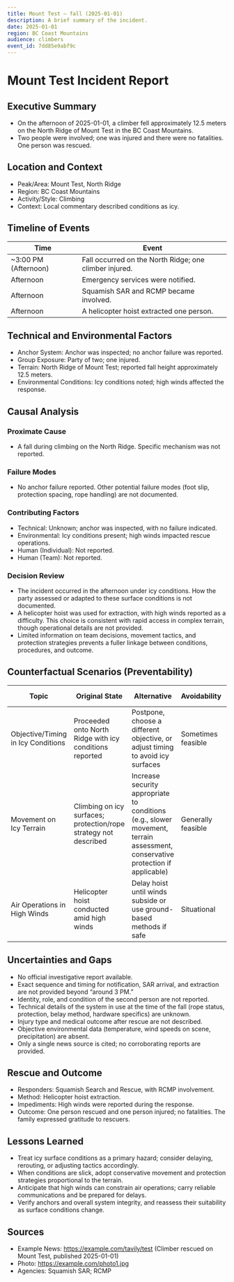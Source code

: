 ```yaml
---
title: Mount Test — fall (2025-01-01)
description: A brief summary of the incident.
date: 2025-01-01
region: BC Coast Mountains
audience: climbers
event_id: 7dd85e9abf9c
---
```

<script type="application/ld+json">{"@context": "https://schema.org", "@type": "Article", "headline": "Mount Test — fall (2025-01-01)", "datePublished": "2025-01-01", "about": ["climbing", "BC Coast Mountains"], "identifier": "7dd85e9abf9c"}</script>

# Mount Test Incident Report

## Executive Summary
- On the afternoon of 2025-01-01, a climber fell approximately 12.5 meters on the North Ridge of Mount Test in the BC Coast Mountains.
- Two people were involved; one was injured and there were no fatalities. One person was rescued.

## Location and Context
- Peak/Area: Mount Test, North Ridge
- Region: BC Coast Mountains
- Activity/Style: Climbing
- Context: Local commentary described conditions as icy.

## Timeline of Events
| Time | Event |
|---|---|
| ~3:00 PM (Afternoon) | Fall occurred on the North Ridge; one climber injured. |
| Afternoon | Emergency services were notified. |
| Afternoon | Squamish SAR and RCMP became involved. |
| Afternoon | A helicopter hoist extracted one person. |

## Technical and Environmental Factors
- Anchor System: Anchor was inspected; no anchor failure was reported.
- Group Exposure: Party of two; one injured.
- Terrain: North Ridge of Mount Test; reported fall height approximately 12.5 meters.
- Environmental Conditions: Icy conditions noted; high winds affected the response.

## Causal Analysis
### Proximate Cause
- A fall during climbing on the North Ridge. Specific mechanism was not reported.

### Failure Modes
- No anchor failure reported. Other potential failure modes (foot slip, protection spacing, rope handling) are not documented.

### Contributing Factors
- Technical: Unknown; anchor was inspected, with no failure indicated.
- Environmental: Icy conditions present; high winds impacted rescue operations.
- Human (Individual): Not reported.
- Human (Team): Not reported.

### Decision Review
- The incident occurred in the afternoon under icy conditions. How the party assessed or adapted to these surface conditions is not documented.
- A helicopter hoist was used for extraction, with high winds reported as a difficulty. This choice is consistent with rapid access in complex terrain, though operational details are not provided.
- Limited information on team decisions, movement tactics, and protection strategies prevents a fuller linkage between conditions, procedures, and outcome.

## Counterfactual Scenarios (Preventability)
| Topic | Original State | Alternative | Avoidability | Expected Effect | Confidence |
|---|---|---|---|---|---|
| Objective/Timing in Icy Conditions | Proceeded onto North Ridge with icy conditions reported | Postpone, choose a different objective, or adjust timing to avoid icy surfaces | Sometimes feasible | Reduced likelihood of a slip-and-fall | Low–Moderate |
| Movement on Icy Terrain | Climbing on icy surfaces; protection/rope strategy not described | Increase security appropriate to conditions (e.g., slower movement, terrain assessment, conservative protection if applicable) | Generally feasible | Lower probability or consequence of a fall | Low |
| Air Operations in High Winds | Helicopter hoist conducted amid high winds | Delay hoist until winds subside or use ground-based methods if safe | Situational | Potentially reduced aviation risk; effect on patient condition unknown | Low |

## Uncertainties and Gaps
- No official investigative report available.
- Exact sequence and timing for notification, SAR arrival, and extraction are not provided beyond “around 3 PM.”
- Identity, role, and condition of the second person are not reported.
- Technical details of the system in use at the time of the fall (rope status, protection, belay method, hardware specifics) are unknown.
- Injury type and medical outcome after rescue are not described.
- Objective environmental data (temperature, wind speeds on scene, precipitation) are absent.
- Only a single news source is cited; no corroborating reports are provided.

## Rescue and Outcome
- Responders: Squamish Search and Rescue, with RCMP involvement.
- Method: Helicopter hoist extraction.
- Impediments: High winds were reported during the response.
- Outcome: One person rescued and one person injured; no fatalities. The family expressed gratitude to rescuers.

## Lessons Learned
- Treat icy surface conditions as a primary hazard; consider delaying, rerouting, or adjusting tactics accordingly.
- When conditions are slick, adopt conservative movement and protection strategies proportional to the terrain.
- Anticipate that high winds can constrain air operations; carry reliable communications and be prepared for delays.
- Verify anchors and overall system integrity, and reassess their suitability as surface conditions change.

## Sources
- Example News: https://example.com/tavily/test (Climber rescued on Mount Test, published 2025-01-01)
- Photo: https://example.com/photo1.jpg
- Agencies: Squamish SAR; RCMP